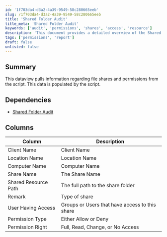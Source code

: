 ```yaml
---
id: '1f703da4-d3a2-4a39-9549-58c280665eeb'
slug: /1f703da4-d3a2-4a39-9549-58c280665eeb
title: 'Shared Folder Audit'
title_meta: 'Shared Folder Audit'
keywords: ['audit', 'permissions', 'shares', 'access', 'resource']
description: 'This document provides a detailed overview of the Shared Folder Audit, including its dependencies, the information it collects about file shares and permissions, and the specific columns used in the dataview for reporting.'
tags: ['permissions', 'report']
draft: false
unlisted: false
---
```


## Summary

This dataview pulls information regarding file shares and permissions from the script. This data is populated by the script.

## Dependencies

- [Shared Folder Audit](/docs/dc9e4596-2cce-49b2-9f64-d6dfd46ac1ec)

## Columns

| Column                  | Description                                      |
|------------------------|--------------------------------------------------|
| Client Name            | Client Name                                      |
| Location Name          | Location Name                                    |
| Computer Name          | Computer Name                                    |
| Share Name             | The Share Name                                   |
| Shared Resource Path   | The full path to the share folder                |
| Remark                 | Type of share                                    |
| User Having Access     | Groups or Users that have access to this share   |
| Permission Type        | Either Allow or Deny                             |
| Permission Right       | Full, Read, Change, or No Access                 |



